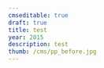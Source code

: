 ```yaml
---
cmseditable: true
draft: true
title: test
year: 2015
description: test
thumb: /cms/pp_before.jpg
---
```

